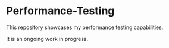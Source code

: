 # Performance-Testing
This repository showcases my performance testing capabilities.

It is an ongoing work in progress.
